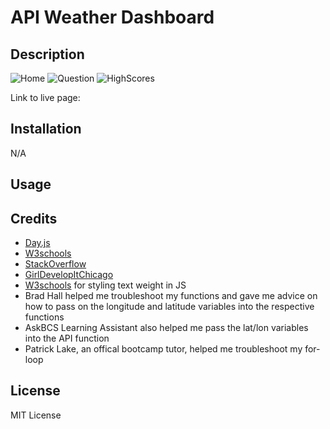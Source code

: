 # API Weather Dashboard

## Description


![Home](./assets/images/main.png)
![Question](./assets/images/question.png)
![HighScores](./assets/images/highscores.png)

Link to live page: 

## Installation
N/A

## Usage


## Credits 

- [Day.js](https://day.js.org/docs/en/manipulate/add)
- [W3schools](https://www.w3schools.com/jsref/met_loc_assign.asp)
- [StackOverflow](https://stackoverflow.com/questions/65908096/how-can-i-store-multiple-values-inside-one-localstorage-key)
- [GirlDevelopItChicago](http://gdichicago.com/courses/gdi-featured-js-intro/homework.html#:~:text=Unicode%20Characters%3A%20To%20print%20the,character%20for%20the%20degress%20symbol.)
- [W3schools](https://www.w3schools.com/JSREF/prop_style_fontweight.asp) for styling text weight in JS
- Brad Hall helped me troubleshoot my functions and gave me advice on how to pass on the longitude and latitude variables into the respective functions
- AskBCS Learning Assistant also helped me pass the lat/lon variables into the API function
- Patrick Lake, an offical bootcamp tutor, helped me troubleshoot my for-loop 

## License
MIT License
